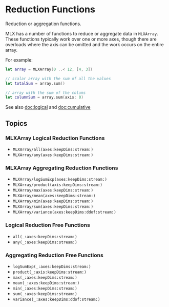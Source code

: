 #  Reduction Functions

Reduction or aggregation functions.

MLX has a number of functions to reduce or aggregate data in `MLXArray`.
These functions typically work over one or more axes, though there are
overloads where the axis can be omitted and the work occurs on the entire array.

For example:

```swift
let array = MLXArray(0 ..< 12, [4, 3])

// scalar array with the sum of all the values
let totalSum = array.sum()

// array with the sum of the colums
let columnSum = array.sum(axis: 0)
```

See also <doc:logical> and <doc:cumulative>

## Topics

### MLXArray Logical Reduction Functions

- ``MLXArray/all(axes:keepDims:stream:)``
- ``MLXArray/any(axes:keepDims:stream:)``

### MLXArray Aggregating Reduction Functions

- ``MLXArray/logSumExp(axes:keepDims:stream:)``
- ``MLXArray/product(axis:keepDims:stream:)``
- ``MLXArray/max(axes:keepDims:stream:)``
- ``MLXArray/mean(axes:keepDims:stream:)``
- ``MLXArray/min(axes:keepDims:stream:)``
- ``MLXArray/sum(axes:keepDims:stream:)``
- ``MLXArray/variance(axes:keepDims:ddof:stream:)``

### Logical Reduction Free Functions

- ``all(_:axes:keepDims:stream:)``
- ``any(_:axes:keepDims:stream:)``

### Aggregating Reduction Free Functions

- ``logSumExp(_:axes:keepDims:stream:)``
- ``product(_:axis:keepDims:stream:)``
- ``max(_:axes:keepDims:stream:)``
- ``mean(_:axes:keepDims:stream:)``
- ``min(_:axes:keepDims:stream:)``
- ``sum(_:axes:keepDims:stream:)``
- ``variance(_:axes:keepDims:ddof:stream:)``
